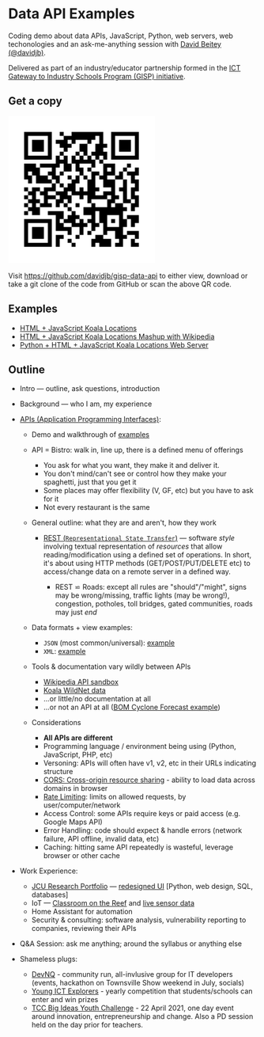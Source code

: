 # Data API Examples

Coding demo about data APIs, JavaScript, Python, web servers, web techonologies and an
ask-me-anything session with [David Beitey (@davidjb)](https://git.io/davidjb).

Delivered as part of an industry/educator partnership formed in the
[ICT Gateway to Industry Schools Program (GISP) initiative](https://qldictgisp.acs.org.au/).

## Get a copy

[![Scan me](url.svg)](https://github.com/davidjb/gisp-data-api)

Visit <https://github.com/davidjb/gisp-data-api> to either view,
download or take a git clone of the code from GitHub or scan the above QR code.

## Examples

* [HTML + JavaScript Koala Locations](map.html)
* [HTML + JavaScript Koala Locations Mashup with Wikipedia](map-mashup.html)
* [Python + HTML + JavaScript Koala Locations Web Server](map.py)

## Outline

* Intro — outline, ask questions, introduction
* Background — who I am, my experience
* [APIs (Application Programming Interfaces)](https://en.wikipedia.org/wiki/API):

  * Demo and walkthrough of [examples](#examples)
  * API = Bistro: walk in, line up, there is a defined menu of offerings

      * You ask for what you want, they make it and deliver it.
      * You don't mind/can't see or control how they make your spaghetti, just that you get it
      * Some places may offer flexibility (V, GF, etc) but you have to ask for it
      * Not every restaurant is the same

  * General outline: what they are and aren't, how they work

    * [REST (`Representational State Transfer`)](https://en.m.wikipedia.org/wiki/Representational_state_transfer) — software _style_ involving textual representation of
      _resources_ that allow reading/modification using a defined set of
      operations. In short, it's about using HTTP methods (GET/POST/PUT/DELETE
      etc) to access/change data on a remote server in a defined way.
      
      * REST ⋍ Roads: except all rules are "should"/"might", signs may be wrong/missing,
        traffic lights (may be wrong!), congestion, potholes, toll bridges,
        gated communities, roads may just _end_

  * Data formats + view examples:

    * `JSON` (most common/universal): [example](https://www.data.qld.gov.au/api/3/action/datastore_search?resource_id=8dbceb06-aa8f-411a-baae-13d66475fdd7&limit=5)
    * `XML`:
      [example](https://qldspatial.information.qld.gov.au/catalogueadmin/rest/document?id={40D75ED6-3959-41EB-A5C8-E563FA5B66CA})

  * Tools & documentation vary wildly between APIs

    * [Wikipedia API sandbox](https://en.wikipedia.org/wiki/Special:ApiSandbox#action=query&format=json&origin=*&prop=pageimages%7Cinfo%7Cdescription%7Cpageprops%7Cpageterms%7Cmapdata&titles=Phascolarctos%20cinereus&redirects=1&formatversion=2&piprop=original&inprop=url%7Cdisplaytitle)
    * [Koala WildNet data](https://www.data.qld.gov.au/dataset/wildnet-koala-locations/resource/8dbceb06-aa8f-411a-baae-13d66475fdd7)
    * ...or little/no documentation at all
    * ...or not an API at all ([BOM Cyclone Forecast example](http://www.bom.gov.au/qld/forecasts/cyclone.shtml))

  * Considerations

    * **All APIs are different**
    * Programming language / environment being using (Python, JavaScript, PHP, etc)
    * Versoning: APIs will often have v1, v2, etc in their URLs indicating structure
    * [CORS: Cross-origin resource sharing](https://en.wikipedia.org/wiki/Cross-origin_resource_sharing) - ability to load data across domains in browser
    * [Rate Limiting](https://en.wikipedia.org/wiki/Rate_limiting): limits on allowed requests, by user/computer/network
    * Access Control: some APIs require keys or paid access (e.g. Google Maps API)
    * Error Handling: code should expect & handle errors (network failure, API offline, invalid data, etc)
    * Caching: hitting same API repeatedly is wasteful, leverage browser or other cache

* Work Experience:

  * [JCU Research Portfolio](https://jcu.me) — [redesigned UI](https://research.jcu.io) [Python, web design, SQL, databases]
  * IoT — [Classroom on the Reef](https://www.jcu.edu.au/classroom-on-the-reef/livecams) and [live sensor data](https://cotr-data.jcu.edu.au)
  * Home Assistant for automation
  * Security & consulting: software analysis, vulnerability reporting to companies, reviewing their APIs

* Q&A Session: ask me anything; around the syllabus or anything else

* Shameless plugs:

  * [DevNQ](https://devnq.org) - community run, all-invlusive group for IT developers (events, hackathon on Townsville Show weekend in July, socials)
  * [Young ICT Explorers](https://www.youngictexplorers.net.au/) - yearly competition that students/schools can enter and win prizes
  * [TCC Big Ideas Youth Challenge](https://www.eventbrite.com.au/e/townsville-city-council-big-ideas-youth-challenge-tickets-142196669065) - 22 April 2021, one day event around innovation, entrepreneurship and change. Also a PD session held on the day prior for teachers.
